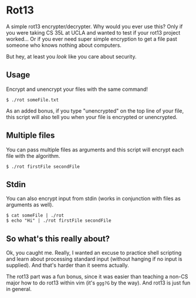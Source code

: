 Rot13
=====

A simple rot13 encrypter/decrypter. Why would you ever use this? Only if you
were taking CS 35L at UCLA and wanted to test if your rot13 project
worked... Or if you ever need super simple encryption to get a file past
someone who knows nothing about computers.

But hey, at least you *look* like you care about security.

Usage
-----

Encrypt and unencrypt your files with the same command!

```
$ ./rot someFile.txt
```

As an added bonus, if you type "unencrypted" on the top line of your file,
this script will also tell you when your file is encrypted or unencrypted.

Multiple files
--------------

You can pass multiple files as arguments and this script will encrypt each
file with the algorithm.

```
$ ./rot firstFile secondFile
```

Stdin
---

You can also encrypt input from stdin (works in conjunction with files as
arguments as well).

```
$ cat someFile | ./rot
$ echo "Hi" | ./rot firstFile secondFile
```

So what's this really about?
----------------------------

Ok, you caught me. Really, I wanted an excuse to practice shell scripting
and learn about processing standard input (without hanging if no input is
supplied). And that's harder than it seems actually.

The rot13 part was a fun bonus, since it was easier than teaching
a non-CS major how to do rot13 within vim (it's `ggg?G` by the way). And
rot13 is just fun in general.
